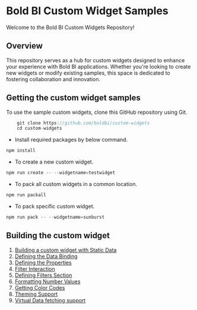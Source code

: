 # Bold BI Custom Widget Samples 

Welcome to the Bold BI Custom Widgets Repository!

## Overview

This repository serves as a hub for custom widgets designed to enhance your experience with Bold BI applications. Whether you're looking to create new widgets or modify existing samples, this space is dedicated to fostering collaboration and innovation.

## Getting the custom widget samples

To use the sample custom widgets, clone this GitHub repository using Git.

```csharp
    git clone https://github.com/boldbi/custom-widgets
    cd custom-widgets
```

* Install required packages by below command. 

```csharp
npm install
```

* To create a new custom widget.

```csharp
npm run create -- --widgetname=testwidget
```

* To pack all custom widgets in a common location.

```csharp
npm run packall
```

* To pack specific custom widget.

```csharp
npm run pack -- --widgetname=sunburst
```

## Building the custom widget
1.  [Building a custom widget with Static Data](assets/DefaultData.md)
2.  [Defining the Data Binding](assets/DataBinding.md)
3.  [Defining the Properties](assets/PropertyPanel.md)
5.  [Filter Interaction](assets/FilterInteraction.md)
6.  [Defining Filters Section](assets/FiltersSection.md)
7.  [Formatting Number Values](assets/Formatting.md)
8.  [Getting Color Codes](assets/ColumnColor.md)
9.  [Theming Support](assets/ThemeSupport.md)
10.  [Virtual Data fetching support](assets/VirtualDataFetching.md)
